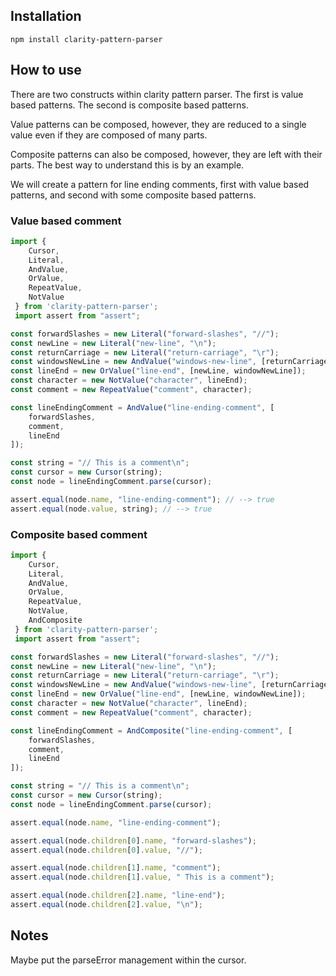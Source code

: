 ## Installation

```
npm install clarity-pattern-parser
```

## How to use
There are two constructs within clarity pattern parser. The first is value based patterns. The second is composite based patterns. 

Value patterns can be composed, however, they are reduced to a single value even if they are composed of many parts. 

Composite patterns can also be composed, however, they are left with their parts. The best way to understand this is by an example. 

We will create a pattern for line ending comments, first with value based patterns, and second with some composite based patterns. 

### Value based comment
```javascript
import {
    Cursor,
    Literal,
    AndValue,
    OrValue,
    RepeatValue,
    NotValue
 } from 'clarity-pattern-parser';
 import assert from "assert";

const forwardSlashes = new Literal("forward-slashes", "//");
const newLine = new Literal("new-line", "\n");
const returnCarriage = new Literal("return-carriage", "\r");
const windowsNewLine = new AndValue("windows-new-line", [returnCarriage, newLine]);
const lineEnd = new OrValue("line-end", [newLine, windowNewLine]);
const character = new NotValue("character", lineEnd);
const comment = new RepeatValue("comment", character);

const lineEndingComment = AndValue("line-ending-comment", [
    forwardSlashes,
    comment,
    lineEnd
]);

const string = "// This is a comment\n";
const cursor = new Cursor(string);
const node = lineEndingComment.parse(cursor);

assert.equal(node.name, "line-ending-comment"); // --> true 
assert.equal(node.value, string); // --> true
```

### Composite based comment
```javascript
import {
    Cursor,
    Literal,
    AndValue,
    OrValue,
    RepeatValue,
    NotValue,
    AndComposite
 } from 'clarity-pattern-parser';
 import assert from "assert";

const forwardSlashes = new Literal("forward-slashes", "//");
const newLine = new Literal("new-line", "\n");
const returnCarriage = new Literal("return-carriage", "\r");
const windowsNewLine = new AndValue("windows-new-line", [returnCarriage, newLine]);
const lineEnd = new OrValue("line-end", [newLine, windowNewLine]);
const character = new NotValue("character", lineEnd);
const comment = new RepeatValue("comment", character);

const lineEndingComment = AndComposite("line-ending-comment", [
    forwardSlashes,
    comment,
    lineEnd
]);

const string = "// This is a comment\n";
const cursor = new Cursor(string);
const node = lineEndingComment.parse(cursor);

assert.equal(node.name, "line-ending-comment");

assert.equal(node.children[0].name, "forward-slashes");
assert.equal(node.children[0].value, "//");

assert.equal(node.children[1].name, "comment");
assert.equal(node.children[1].value, " This is a comment");

assert.equal(node.children[2].name, "line-end");
assert.equal(node.children[2].value, "\n");

```

## Notes
Maybe put the parseError management within the cursor.